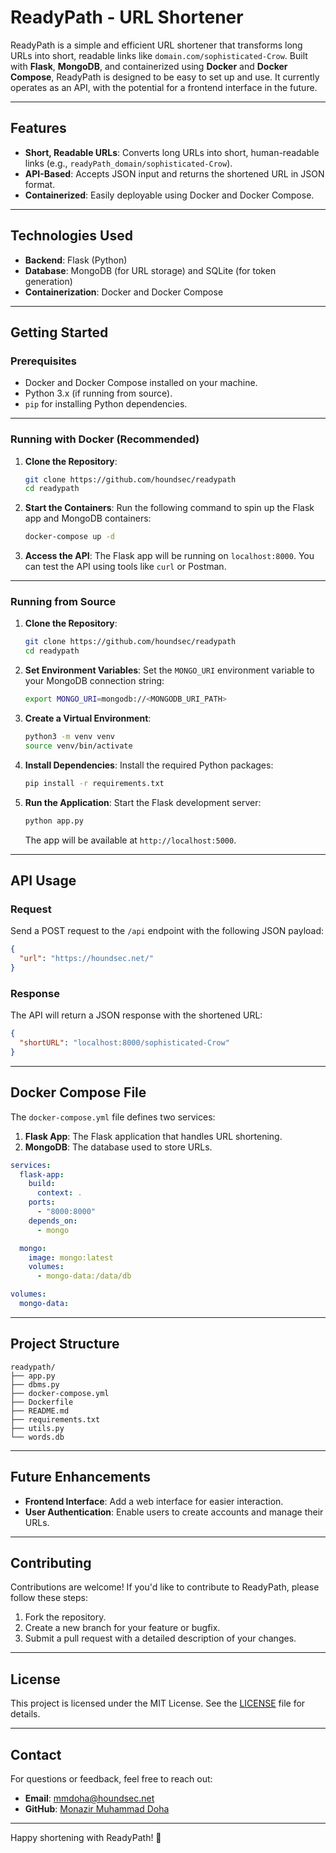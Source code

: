 # ReadyPath - URL Shortener

ReadyPath is a simple and efficient URL shortener that transforms long URLs into short, readable links like `domain.com/sophisticated-Crow`. Built with **Flask**, **MongoDB**, and containerized using **Docker** and **Docker Compose**, ReadyPath is designed to be easy to set up and use. It currently operates as an API, with the potential for a frontend interface in the future.

---

## Features
- **Short, Readable URLs**: Converts long URLs into short, human-readable links (e.g., `readyPath_domain/sophisticated-Crow`).
- **API-Based**: Accepts JSON input and returns the shortened URL in JSON format.
- **Containerized**: Easily deployable using Docker and Docker Compose.

---

## Technologies Used
- **Backend**: Flask (Python)
- **Database**: MongoDB (for URL storage) and SQLite (for token generation)
- **Containerization**: Docker and Docker Compose

---

## Getting Started

### Prerequisites
- Docker and Docker Compose installed on your machine.
- Python 3.x (if running from source).
- `pip` for installing Python dependencies.

---

### Running with Docker (Recommended)

1. **Clone the Repository**:
   ```bash
   git clone https://github.com/houndsec/readypath
   cd readypath
   ```

2. **Start the Containers**:
   Run the following command to spin up the Flask app and MongoDB containers:
   ```bash
   docker-compose up -d
   ```

3. **Access the API**:
   The Flask app will be running on `localhost:8000`. You can test the API using tools like `curl` or Postman.

---

### Running from Source

1. **Clone the Repository**:
   ```bash
   git clone https://github.com/houndsec/readypath
   cd readypath
   ```

2. **Set Environment Variables**:
   Set the `MONGO_URI` environment variable to your MongoDB connection string:
   ```bash
   export MONGO_URI=mongodb://<MONGODB_URI_PATH>
   ```

3. **Create a Virtual Environment**:
   ```bash
   python3 -m venv venv
   source venv/bin/activate
   ```

4. **Install Dependencies**:
   Install the required Python packages:
   ```bash
   pip install -r requirements.txt
   ```

5. **Run the Application**:
   Start the Flask development server:
   ```bash
   python app.py
   ```
   The app will be available at `http://localhost:5000`.

---

## API Usage

### Request
Send a POST request to the `/api` endpoint with the following JSON payload:
```json
{
  "url": "https://houndsec.net/"
}
```

### Response
The API will return a JSON response with the shortened URL:
```json
{
  "shortURL": "localhost:8000/sophisticated-Crow"
}
```

---

## Docker Compose File

The `docker-compose.yml` file defines two services:
1. **Flask App**: The Flask application that handles URL shortening.
2. **MongoDB**: The database used to store URLs.

```yaml
services:
  flask-app:
    build:
      context: .
    ports:
      - "8000:8000"
    depends_on:
      - mongo

  mongo:
    image: mongo:latest
    volumes:
      - mongo-data:/data/db

volumes:
  mongo-data:
```

---

## Project Structure
```
readypath/
├── app.py
├── dbms.py
├── docker-compose.yml
├── Dockerfile
├── README.md
├── requirements.txt
├── utils.py
└── words.db
```

---

## Future Enhancements
- **Frontend Interface**: Add a web interface for easier interaction.
- **User Authentication**: Enable users to create accounts and manage their URLs.

---

## Contributing
Contributions are welcome! If you'd like to contribute to ReadyPath, please follow these steps:
1. Fork the repository.
2. Create a new branch for your feature or bugfix.
3. Submit a pull request with a detailed description of your changes.

---

## License
This project is licensed under the MIT License. See the [LICENSE](LICENSE) file for details.

---

## Contact
For questions or feedback, feel free to reach out:
- **Email**: mmdoha@houndsec.net 
- **GitHub**: [Monazir Muhammad Doha](https://github.com/itsmmdoha)

---

Happy shortening with ReadyPath! 🚀
